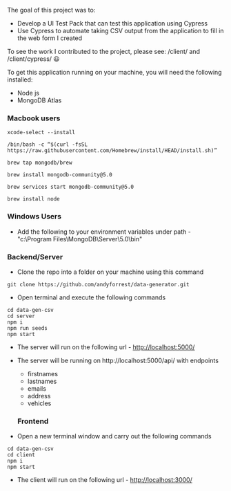 The goal of this project was to:
* Develop a UI Test Pack that can test this application using Cypress
* Use Cypress to automate taking CSV output from the application to fill in the web form I created

To see the work I contributed to the project, please see: /client/ and /client/cypress/ :smiley: 


To get this application running on your machine, you will need the following installed:
* Node js
* MongoDB Atlas

### Macbook users
```ssh
xcode-select --install

/bin/bash -c “$(curl -fsSL https://raw.githubusercontent.com/Homebrew/install/HEAD/install.sh)”

brew tap mongodb/brew

brew install mongodb-community@5.0

brew services start mongodb-community@5.0

brew install node
```

### Windows Users
* Add the following to your environment variables under path - "c:\Program Files\MongoDB\Server\5.0\bin"

### Backend/Server

* Clone the repo into a folder on your machine using this command
```ssh
git clone https://github.com/andyforrest/data-generator.git
```
* Open terminal and execute the following commands
```ssh
cd data-gen-csv
cd server
npm i
npm run seeds
npm start
```
* The server will run on the following url - [http://localhost:5000/](http://localhost:5000/)
* The server will be running on http://localhost:5000/api/ with endpoints
    - firstnames
    - lastnames
    - emails
    - address
    - vehicles

   ### Frontend

* Open a new terminal window and carry out the following commands
```ssh
cd data-gen-csv
cd client
npm i
npm start
```

* The client will run on the following url - [http://localhost:3000/](http://localhost:3000/)

